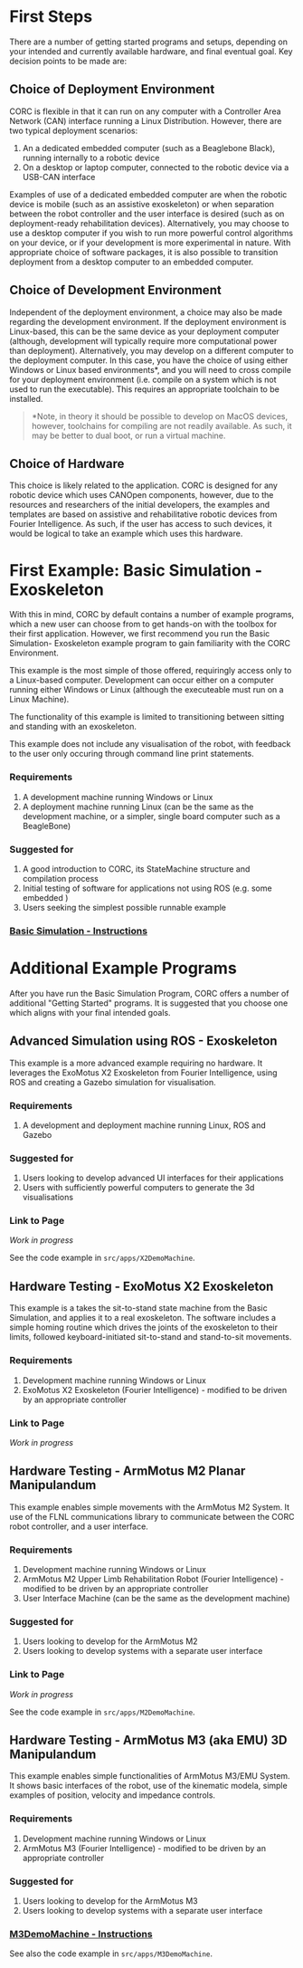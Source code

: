 # First Steps

There are a number of getting started programs and setups, depending on your intended and currently available hardware, and final eventual goal. Key decision points to be made are:

## Choice of Deployment Environment
CORC is flexible in that it can run on any computer with a Controller Area Network (CAN) interface running a Linux Distribution. However, there are two typical deployment scenarios:

1. An a dedicated embedded computer (such as a Beaglebone Black), running internally to a robotic device
2. On a desktop or laptop computer, connected to the robotic device via a USB-CAN interface

Examples of use of a dedicated embedded computer are when the robotic device is mobile (such as an assistive exoskeleton) or when separation between the robot controller and the user interface is desired (such as on deployment-ready rehabilitation devices). Alternatively, you may choose to use a desktop computer if you wish to run more powerful control algorithms on your device, or if your development is more experimental in nature. With appropriate choice of software packages, it is also possible to transition deployment from a desktop computer to an embedded computer. 

## Choice of Development Environment
Independent of the deployment environment, a choice may also be made regarding the development environment. If the deployment environment is Linux-based, this can be the same device as your deployment computer (although, development will typically require more computational power than deployment). Alternatively, you may develop on a different computer to the deployment computer. In this case, you have the choice of using either Windows or Linux based environments*, and you will need to cross compile for your deployment environment (i.e. compile on a system which is not used to run the executable). This requires an appropriate toolchain to be installed. 

> *Note, in theory it should be possible to develop on MacOS devices, however, toolchains for compiling are not readily available. As such, it may be better to dual boot, or run a virtual machine. 

## Choice of Hardware
This choice is likely related to the application. CORC is designed for any robotic device which uses CANOpen components, however, due to the resources and researchers of the initial developers, the examples and templates are based on assistive and rehabilitative robotic devices from Fourier Intelligence. As such, if the user has access to such devices, it would be logical to take an example which uses this hardware. 

# First Example: Basic Simulation - Exoskeleton
With this in mind, CORC by default contains a number of example programs, which a new user can choose from to get hands-on with the toolbox for their first application. However, we first recommend you run the Basic Simulation- Exoskeleton example program to gain familiarity with the CORC Environment.  

This example is the most simple of those offered, requiringly access only to a Linux-based computer. Development can occur either on a computer running either Windows or Linux (although the executeable must run on a Linux Machine).

The functionality of this example is limited to transitioning between sitting and standing with an exoskeleton. 

This example does not include any visualisation of the robot, with feedback to the user only occuring through command line print statements. 

### Requirements
1. A development machine running Windows or Linux
2. A deployment machine running Linux (can be the same as the development machine, or a simpler, single board computer such as a BeagleBone)

### Suggested for
1. A good introduction to CORC, its StateMachine structure and compilation process
2. Initial testing of software for applications not using ROS (e.g. some embedded )
3. Users seeking the simplest possible runnable example 

### [Basic Simulation - Instructions](GSBasicSimulation.md) 

# Additional Example Programs
After you have run the Basic Simulation Program, CORC offers a number of additional "Getting Started" programs. It is suggested that you choose one which aligns with your final intended goals. 

## Advanced Simulation using ROS - Exoskeleton
This example is a more advanced example requiring no hardware. It leverages the ExoMotus X2 Exoskeleton from Fourier Intelligence, using ROS and creating a Gazebo simulation for visualisation. 

### Requirements
1. A development and deployment machine running Linux, ROS and Gazebo

### Suggested for
1. Users looking to develop advanced UI interfaces for their applications
2. Users with sufficiently powerful computers to generate the 3d visualisations

### Link to Page
*Work in progress*

See the code example in `src/apps/X2DemoMachine`.


## Hardware Testing - ExoMotus X2 Exoskeleton
This example is a takes the sit-to-stand state machine from the Basic Simulation, and applies it to a real exoskeleton. The software includes a simple homing routine which drives the joints of the exoskeleton to their limits, followed keyboard-initiated sit-to-stand and stand-to-sit movements.

### Requirements
1. Development machine running Windows or Linux
2. ExoMotus X2 Exoskeleton (Fourier Intelligence) - modified to be driven by an appropriate controller 

### Link to Page
*Work in progress*


## Hardware Testing - ArmMotus M2 Planar Manipulandum
This example enables simple movements with the ArmMotus M2 System. It use of the FLNL communications library to communicate between the CORC robot controller, and a user interface.

### Requirements
1. Development machine running Windows or Linux
2. ArmMotus M2 Upper Limb Rehabilitation Robot (Fourier Intelligence) - modified to be driven by an appropriate controller 
3. User Interface Machine (can be the same as the development machine)

### Suggested for
1. Users looking to develop for the ArmMotus M2
2. Users looking to develop systems with a separate user interface

### Link to Page
*Work in progress*

See the code example in `src/apps/M2DemoMachine`.


## Hardware Testing - ArmMotus M3 (aka EMU) 3D Manipulandum
This example enables simple functionalities of ArmMotus M3/EMU System. It shows basic interfaces of the robot, use of the kinematic modela, simple examples of position, velocity and impedance controls.

### Requirements
1. Development machine running Windows or Linux
2. ArmMotus M3 (Fourier Intelligence) - modified to be driven by an appropriate controller

### Suggested for
1. Users looking to develop for the ArmMotus M3
2. Users looking to develop systems with a separate user interface

### [M3DemoMachine - Instructions](GSM3DemoMachine.md) 

See also the code example in `src/apps/M3DemoMachine`.
